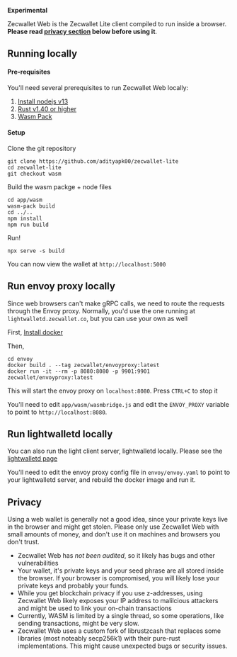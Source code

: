 **Experimental**


Zecwallet Web is the Zecwallet Lite client compiled to run inside a browser. __Please read [privacy section](##Privacy) below before using it__.

## Running locally

#### Pre-requisites
You'll need several prerequisites to run Zecwallet Web locally:
1. [Install nodejs v13](https://nodejs.org/en/download/package-manager/)
2. [Rust v1.40 or higher](https://www.rust-lang.org/tools/install)
3. [Wasm Pack](https://rustwasm.github.io/wasm-pack/installer/)

#### Setup
Clone the git repository
```
git clone https://github.com/adityapk00/zecwallet-lite
cd zecwallet-lite
git checkout wasm
```

Build the wasm packge + node files
```
cd app/wasm
wasm-pack build
cd ../..
npm install
npm run build
```

Run!
```
npx serve -s build
```

You can now view the wallet at `http://localhost:5000`

## Run envoy proxy locally
Since web browsers can't make gRPC calls, we need to route the requests through the Envoy proxy. Normally, you'd use the one running at `lightwalletd.zecwallet.co`, but you can use your own as well

First, [Install docker](https://doc.owncloud.com/server/admin_manual/installation/docker/)

Then, 
```
cd envoy
docker build . --tag zecwallet/envoyproxy:latest
docker run -it --rm -p 8080:8080 -p 9901:9901 zecwallet/envoyproxy:latest
```

This will start the envoy proxy on `localhost:8080`. Press `CTRL+C` to stop it

You'll need to edit `app/wasm/wasmbridge.js` and edit the `ENVOY_PROXY` variable to point to `http://localhost:8080`. 

## Run lightwalletd locally
You can also run the light client server, lightwalletd locally. Please see the [lightwalletd page](http://github.com/adityapk00/lightwalletd)

You'll need to edit the envoy proxy config file in `envoy/envoy.yaml` to point to your lightwalletd server, and rebuild the docker image and run it. 

## Privacy
Using a web wallet is generally not a good idea, since your private keys live in the browser and might get stolen. Please only use Zecwallet Web with small amounts of money, and don't use it on machines and browsers you don't trust. 

* Zecwallet Web has *not been audited*, so it likely has bugs and other vulnerabilities
* Your wallet, it's private keys and your seed phrase are all stored inside the browser. If your browser is compromised, you will likely lose your private keys and probably your funds. 
* While you get blockchain privacy if you use z-addresses, using Zecwallet Web likely exposes your IP address to malilcious attackers and might be used to link your on-chain transactions
* Currently, WASM is limited by a single thread, so some operations, like sending transactions, might be very slow. 
* Zecwallet Web uses a custom fork of librustzcash that replaces some libraries (most noteably secp256k1) with their pure-rust implementations. This might cause unexpected bugs or security issues.


